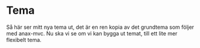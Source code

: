 Tema
====================================

Så här ser mitt nya tema ut, det är en ren kopia av det grundtema som följer med anax-mvc. Nu ska vi se om vi kan bygga ut temat, till ett lite mer flexibelt tema.
